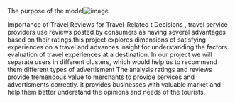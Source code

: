 The purpose of the model![image](https://user-images.githubusercontent.com/78117752/137635158-42905567-9e8f-4fa8-8a14-c335c66668d7.png)


Importance of Travel Reviews for Travel-Related t Decisions , travel service providers use reviews posted by consumers as having several advantages based on their ratings.this project explores dimensions of satisfying  experiences on a travel and advances insight for understanding the factors evaluation of travel experiences at a destination. In our project we will separate users in different clusters, which would help us to recommend them different types of advertisment 
The analysis ratings and reviews provide tremendous value to merchants to provide services and advertisments correctly. it provides businesses with valuable market and help them better understand the opinions and needs of the tourists. 

